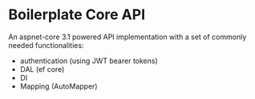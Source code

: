 # Boilerplate Core API

An aspnet-core 3.1 powered API implementation with a set of commonly needed functionalities:
- authentication (using JWT bearer tokens)
- DAL (ef core)
- DI
- Mapping (AutoMapper)
